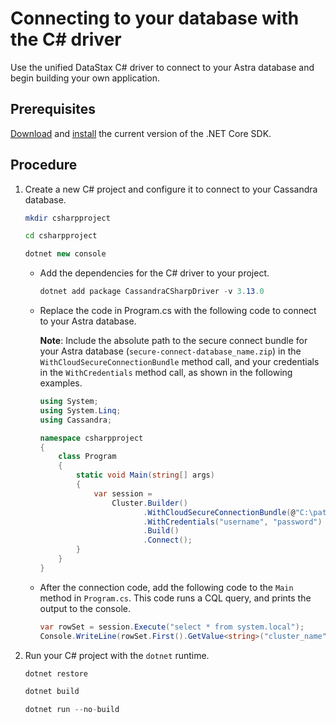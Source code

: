 Connecting to your database with the C# driver
==============================================

Use the unified DataStax C# driver to connect to your Astra database and begin building your own application.

Prerequisites
-------------

<a href="https://dotnet.microsoft.com/download/dotnet-core" target="_blank">Download</a> and <a href="https://docs.microsoft.com/en-us/dotnet/core/tools/dotnet-install-script" target="_blank">install</a> the current version of the .NET Core SDK.


Procedure
---------

1.  Create a new C# project and configure it to connect to your Cassandra database.

    ```bash
    mkdir csharpproject
    ```

    ```bash
    cd csharpproject
    ```

    ```csharp
    dotnet new console
    ```

    -   Add the dependencies for the C# driver to your project.

        ```csharp
        dotnet add package CassandraCSharpDriver -v 3.13.0
        ```

    -   Replace the code in Program.cs with the following code to connect to your Astra database.

        **Note**: Include the absolute path to the secure connect bundle for your Astra database (`secure-connect-database_name.zip`) in the `WithCloudSecureConnectionBundle` method call, and your credentials in the `WithCredentials` method call, as shown in the following examples.

        ```csharp
        using System;
        using System.Linq;
        using Cassandra;

        namespace csharpproject
        {
            class Program
            {
                static void Main(string[] args)
                {
                    var session =
                        Cluster.Builder()
                               .WithCloudSecureConnectionBundle(@"C:\path\to\secure-connect-database_name.zip")
                               .WithCredentials("username", "password")
                               .Build()
                               .Connect();
                }
            }
        }
        ```

    -   After the connection code, add the following code to the `Main` method in `Program.cs`. This code runs a CQL query, and prints the output to the console.

        ```csharp
        var rowSet = session.Execute("select * from system.local");
        Console.WriteLine(rowSet.First().GetValue<string>("cluster_name"));
        ```

2.  Run your C# project with the `dotnet` runtime.

    ```csharp
    dotnet restore
    ```

    ```csharp
    dotnet build
    ```

    ```csharp
    dotnet run --no-build
    ```
